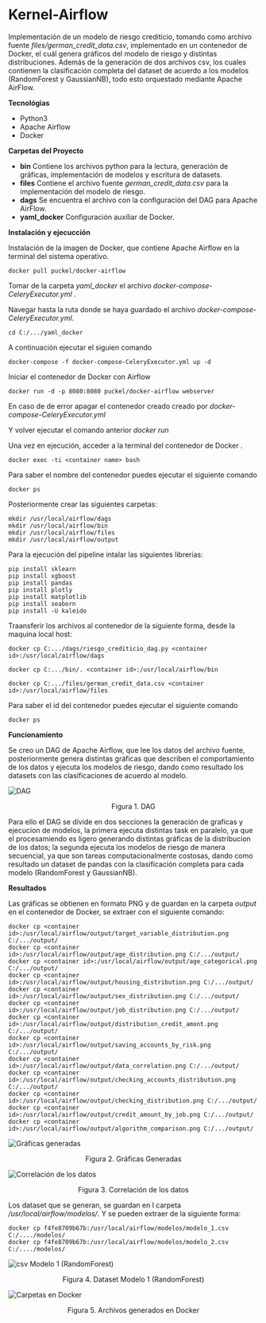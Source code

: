 # Kernel-Airflow
Implementación de un modelo de riesgo crediticio, tomando como archivo fuente *files/german_credit_data.csv*, implementado en un contenedor de Docker, el cuál genera gráficos del modelo de riesgo y distintas distribuciones. Además de la generación de dos archivos csv, los cuales contienen la clasificación completa del dataset de acuerdo a los modelos (RandomForest y GaussianNB), todo esto orquestado mediante Apache AirFlow.


**Tecnológias**
- Python3
- Apache Airflow 
- Docker

**Carpetas del Proyecto**
- **bin** Contiene los archivos python para la lectura, generación de gráficas, implementación de modelos y escritura de datasets.
- **files** Contiene el archivo fuente *german_credit_data.csv* para la implementación del modelo de riesgo. 
- **dags** Se encuentra el archivo con la configuración del DAG para Apache AirFlow.
- **yaml_docker** Configuración auxiliar de Docker.

**Instalación y ejecucción**

Instalación de la imagen de Docker, que contiene Apache Airflow en la terminal del sistema operativo.

```shell
docker pull puckel/docker-airflow
```

Tomar de la carpeta *yaml_docker* el archivo *docker-compose-CeleryExecutor.yml* .

Navegar hasta la ruta donde se haya guardado el archivo *docker-compose-CeleryExecutor.yml*.

```shell
cd C:/.../yaml_docker
```
A continuación ejecutar el siguien comando 
```shell
docker-compose -f docker-compose-CeleryExecutor.yml up -d
```
Iniciar el contenedor de Docker con Airflow

```shell
docker run -d -p 8080:8080 puckel/docker-airflow webserver
```
En caso de de error apagar el contenedor creado creado por *docker-compose-CeleryExecutor.yml*

Y volver ejecutar el comando anterior *docker run*

Una vez en ejecución, acceder a la terminal del contenedor de Docker .

```shell
docker exec -ti <container name> bash
```
Para saber el nombre del contenedor puedes ejecutar el siguiente comando 
```shell
docker ps
```

Posteriormente crear las siguientes carpetas:

```shell
mkdir /usr/local/airflow/dags
mkdir /usr/local/airflow/bin
mkdir /usr/local/airflow/files
mkdir /usr/local/airflow/output
```
Para la ejecución del pipeline intalar las siguientes librerias:

```shell
pip install sklearn
pip install xgboost
pip install pandas
pip install plotly
pip install matplotlib
pip install seaborn
pip install -U kaleido
```

Traansferir los archivos al contenedor de la siguiente forma, desde la maquina local host:

```shell
docker cp C:.../dags/riesgo_crediticio_dag.py <container id>:/usr/local/airflow/dags

docker cp C:.../bin/. <container id>:/usr/local/airflow/bin

docker cp C:.../files/german_credit_data.csv <container id>:/usr/local/airflow/files
```
Para saber el id del contenedor puedes ejecutar el siguiente comando 

```shell
docker ps
```

**Funcionamiento**

Se creo un DAG de Apache Airflow, que lee los datos del archivo fuente, posteriormente genera distintas gráficas que describen el comportamiento de los datos y ejecuta los modelos de riesgo, dando como resultado los datasets con las clasificaciones de acuerdo al modelo.

 ![DAG](https://github.com/garagaby/Kernel-Airflow/blob/main/imagenes_resultado/DAG.PNG)
<p align="center">
Figura 1. DAG
</p>
Para ello el DAG se divide en dos secciones la generación de graficas y ejecucion de modelos, la primera ejecuta distintas task en paralelo, ya que el procesamiendo es ligero generando distintas gráficas de la distribucion de los datos; la segunda ejecuta los modelos de riesgo de manera secuencial, ya que son tareas computacionalmente costosas, dando como resultado un dataset de pandas con la clasificación completa para cada modelo (RandomForest y GaussianNB).


**Resultados**

Las gráficas se obtienen en formato PNG y de guardan en la carpeta *output* en el contenedor de Docker, se extraer con el siguiente comando:
 
 ```shell
docker cp <container id>:/usr/local/airflow/output/target_variable_distribution.png C:/.../output/
docker cp <container id>:/usr/local/airflow/output/age_distribution.png C:/.../output/
docker cp <container id>:/usr/local/airflow/output/age_categorical.png C:/.../output/
docker cp <container id>:/usr/local/airflow/output/housing_distribution.png C:/.../output/
docker cp <container id>:/usr/local/airflow/output/sex_distribution.png C:/.../output/
docker cp <container id>:/usr/local/airflow/output/job_distribution.png C:/.../output/
docker cp <container id>:/usr/local/airflow/output/distribution_credit_amont.png C:/.../output/
docker cp <container id>:/usr/local/airflow/output/saving_accounts_by_risk.png C:/.../output/
docker cp <container id>:/usr/local/airflow/output/data_correlation.png C:/.../output/
docker cp <container id>:/usr/local/airflow/output/checking_accounts_distribution.png C:/.../output/
docker cp <container id>:/usr/local/airflow/output/checking_distribution.png C:/.../output/
docker cp <container id>:/usr/local/airflow/output/credit_amount_by_job.png C:/.../output/
docker cp <container id>:/usr/local/airflow/output/algorithm_comparison.png C:/.../output/
 ```
![Gráficas generadas](https://github.com/garagaby/Kernel-Airflow/blob/main/imagenes_resultado/graficos.PNG)
<p align="center">
Figura 2. Gráficas Generadas
</p>

![Correlación de los datos](https://github.com/garagaby/Kernel-Airflow/blob/main/imagenes_resultado/Data_correlation.PNG)
<p align="center">
Figura 3. Correlación de los datos 
</p>

Los dataset que se generan, se guardan en l carpeta */usr/local/airflow/modelos/*. Y se pueden extraer de la siguiente forma:

```shell
docker cp f4fe8709b67b:/usr/local/airflow/modelos/modelo_1.csv C:/..../modelos/
docker cp f4fe8709b67b:/usr/local/airflow/modelos/modelo_2.csv C:/..../modelos/
```
![csv Modelo 1 (RandomForest)](https://github.com/garagaby/Kernel-Airflow/blob/main/imagenes_resultado/data_set_modelo_1.PNG)
<p align="center">
Figura 4. Dataset Modelo 1 (RandomForest)
</p>

 ![Carpetas en Docker](https://github.com/garagaby/Kernel-Airflow/blob/main/imagenes_resultado/files_Docker.PNG)
<p align="center">
Figura 5. Archivos generados en Docker  
</P>













